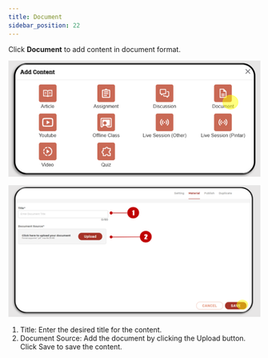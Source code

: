 ```yaml
---
title: Document
sidebar_position: 22
---
```

Click **Document** to add content in document format.

![](/img/00-doc.png)

![](/img/upload.png)

1. Title: Enter the desired title for the content.
2. Document Source: Add the document by clicking the Upload button. Click Save to save the content.
